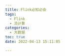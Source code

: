 ```yaml
---
title: Flink必知必会
tags:
  - Flink
  - 流计算
categories:
  - 大数据
toc: true
date: 2022-04-13 15:11:05

---
```


